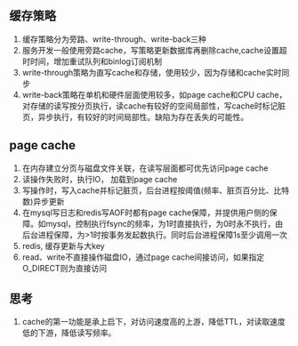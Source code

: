 ## 缓存策略
1. 缓存策略分为旁路、write-through、write-back三种
2. 服务开发一般使用旁路cache，写策略更新数据库再删除cache,cache设置超时时间，增加重试队列和binlog订阅机制
3. write-through策略为直写cache和存储，使用较少，因为存储和cache实时同步
4. write-back策略在单机和硬件层面使用较多，如page cache和CPU cache，对存储的读写按分页执行，读cache有较好的空间局部性，写cache时标记脏页，异步执行，有较好的时间局部性。缺陷为存在丢失的可能性。

## page cache
1. 在内存建立分页与磁盘文件关联，在读写层面都可优先访问page cache
2. 读操作失败时，执行IO， 加载到page cache
3. 写操作时，写入cache并标记脏页，后台进程按阈值(频率、脏页百分比、比特数)异步更新
4. 在mysql写日志和redis写AOF时都有page cache保障，并提供用户侧的保障。如mysql，控制执行fsync的频率，为1时直接执行，为0时永不执行，由后台进程保障，为>1时按事务发起数执行。同时后台进程保障1s至少调用一次
5. redis, 缓存更新与大key
6. read、write不直接操作磁盘IO，通过page cache间接访问，如果指定O_DIRECT则为直接访问

## 思考
1. cache的第一功能是承上启下，对访问速度高的上游，降低TTL，对读取速度低的下游，降低读写频率。